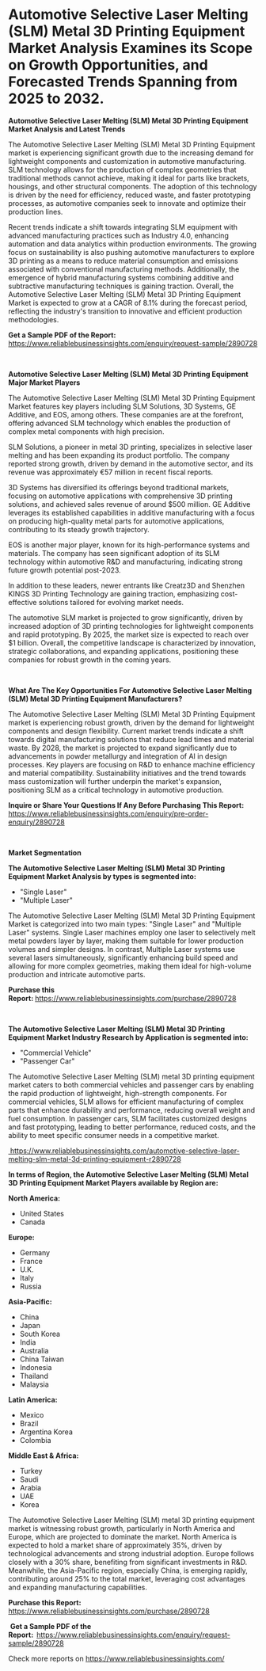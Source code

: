 <p><h1>Automotive Selective Laser Melting (SLM) Metal 3D Printing Equipment Market Analysis Examines its Scope on Growth Opportunities, and Forecasted Trends Spanning from 2025 to 2032.</h1></p><p><strong>Automotive Selective Laser Melting (SLM) Metal 3D Printing Equipment Market Analysis and Latest Trends</strong></p>
<p><p>The Automotive Selective Laser Melting (SLM) Metal 3D Printing Equipment market is experiencing significant growth due to the increasing demand for lightweight components and customization in automotive manufacturing. SLM technology allows for the production of complex geometries that traditional methods cannot achieve, making it ideal for parts like brackets, housings, and other structural components. The adoption of this technology is driven by the need for efficiency, reduced waste, and faster prototyping processes, as automotive companies seek to innovate and optimize their production lines.</p><p>Recent trends indicate a shift towards integrating SLM equipment with advanced manufacturing practices such as Industry 4.0, enhancing automation and data analytics within production environments. The growing focus on sustainability is also pushing automotive manufacturers to explore 3D printing as a means to reduce material consumption and emissions associated with conventional manufacturing methods. Additionally, the emergence of hybrid manufacturing systems combining additive and subtractive manufacturing techniques is gaining traction. Overall, the Automotive Selective Laser Melting (SLM) Metal 3D Printing Equipment Market is expected to grow at a CAGR of 8.1% during the forecast period, reflecting the industry's transition to innovative and efficient production methodologies.</p></p>
<p><strong>Get a Sample PDF of the Report:&nbsp;</strong> <a href="https://www.reliablebusinessinsights.com/enquiry/request-sample/2890728?utm_campaign=1720&utm_medium=2&utm_source=Github&utm_content=ia&utm_term=14032025&utm_id=automotive-selective-laser-melting-slm-metal-3d-printing-equipment">https://www.reliablebusinessinsights.com/enquiry/request-sample/2890728</a></p>
<p>&nbsp;</p>
<p><strong>Automotive Selective Laser Melting (SLM) Metal 3D Printing Equipment Major Market Players</strong></p>
<p><p>The Automotive Selective Laser Melting (SLM) Metal 3D Printing Equipment Market features key players including SLM Solutions, 3D Systems, GE Additive, and EOS, among others. These companies are at the forefront, offering advanced SLM technology which enables the production of complex metal components with high precision.</p><p>SLM Solutions, a pioneer in metal 3D printing, specializes in selective laser melting and has been expanding its product portfolio. The company reported strong growth, driven by demand in the automotive sector, and its revenue was approximately €57 million in recent fiscal reports.</p><p>3D Systems has diversified its offerings beyond traditional markets, focusing on automotive applications with comprehensive 3D printing solutions, and achieved sales revenue of around $500 million. GE Additive leverages its established capabilities in additive manufacturing with a focus on producing high-quality metal parts for automotive applications, contributing to its steady growth trajectory.</p><p>EOS is another major player, known for its high-performance systems and materials. The company has seen significant adoption of its SLM technology within automotive R&D and manufacturing, indicating strong future growth potential post-2023.</p><p>In addition to these leaders, newer entrants like Creatz3D and Shenzhen KINGS 3D Printing Technology are gaining traction, emphasizing cost-effective solutions tailored for evolving market needs. </p><p>The automotive SLM market is projected to grow significantly, driven by increased adoption of 3D printing technologies for lightweight components and rapid prototyping. By 2025, the market size is expected to reach over $1 billion. Overall, the competitive landscape is characterized by innovation, strategic collaborations, and expanding applications, positioning these companies for robust growth in the coming years.</p></p>
<p>&nbsp;</p>
<p><strong>What Are The Key Opportunities For Automotive Selective Laser Melting (SLM) Metal 3D Printing Equipment Manufacturers?</strong></p>
<p><p>The Automotive Selective Laser Melting (SLM) Metal 3D Printing Equipment market is experiencing robust growth, driven by the demand for lightweight components and design flexibility. Current market trends indicate a shift towards digital manufacturing solutions that reduce lead times and material waste. By 2028, the market is projected to expand significantly due to advancements in powder metallurgy and integration of AI in design processes. Key players are focusing on R&D to enhance machine efficiency and material compatibility. Sustainability initiatives and the trend towards mass customization will further underpin the market's expansion, positioning SLM as a critical technology in automotive production.</p></p>
<p><strong>Inquire or Share Your Questions If Any Before Purchasing This Report:</strong> <a href="https://www.reliablebusinessinsights.com/enquiry/pre-order-enquiry/2890728?utm_campaign=1720&utm_medium=2&utm_source=Github&utm_content=ia&utm_term=14032025&utm_id=automotive-selective-laser-melting-slm-metal-3d-printing-equipment">https://www.reliablebusinessinsights.com/enquiry/pre-order-enquiry/2890728</a></p>
<p>&nbsp;</p>
<p><strong>Market Segmentation</strong></p>
<p><strong>The Automotive Selective Laser Melting (SLM) Metal 3D Printing Equipment Market Analysis by types is segmented into:</strong></p>
<p><ul><li>"Single Laser"</li><li>"Multiple Laser"</li></ul></p>
<p><p>The Automotive Selective Laser Melting (SLM) Metal 3D Printing Equipment Market is categorized into two main types: "Single Laser" and "Multiple Laser" systems. Single Laser machines employ one laser to selectively melt metal powders layer by layer, making them suitable for lower production volumes and simpler designs. In contrast, Multiple Laser systems use several lasers simultaneously, significantly enhancing build speed and allowing for more complex geometries, making them ideal for high-volume production and intricate automotive parts.</p></p>
<p><strong>Purchase this Report:&nbsp;</strong><a href="https://www.reliablebusinessinsights.com/purchase/2890728?utm_campaign=1720&utm_medium=2&utm_source=Github&utm_content=ia&utm_term=14032025&utm_id=automotive-selective-laser-melting-slm-metal-3d-printing-equipment">https://www.reliablebusinessinsights.com/purchase/2890728</a></p>
<p>&nbsp;</p>
<p><strong>The Automotive Selective Laser Melting (SLM) Metal 3D Printing Equipment Market Industry Research by Application is segmented into:</strong></p>
<p><ul><li>"Commercial Vehicle"</li><li>"Passenger Car"</li></ul></p>
<p><p>The Automotive Selective Laser Melting (SLM) metal 3D printing equipment market caters to both commercial vehicles and passenger cars by enabling the rapid production of lightweight, high-strength components. For commercial vehicles, SLM allows for efficient manufacturing of complex parts that enhance durability and performance, reducing overall weight and fuel consumption. In passenger cars, SLM facilitates customized designs and fast prototyping, leading to better performance, reduced costs, and the ability to meet specific consumer needs in a competitive market.</p></p>
<p><a href="https://www.reliablebusinessinsights.com/automotive-selective-laser-melting-slm-metal-3d-printing-equipment-r2890728?utm_campaign=1720&utm_medium=2&utm_source=Github&utm_content=ia&utm_term=14032025&utm_id=automotive-selective-laser-melting-slm-metal-3d-printing-equipment">&nbsp;https://www.reliablebusinessinsights.com/automotive-selective-laser-melting-slm-metal-3d-printing-equipment-r2890728</a></p>
<p><strong>In terms of Region, the Automotive Selective Laser Melting (SLM) Metal 3D Printing Equipment Market Players available by Region are:</strong></p>
<p>
    <p> <strong> North America: </strong>
        <ul>
            <li>United States</li>
            <li>Canada</li>
        </ul>
        </p> 
    <p> <strong> Europe: </strong>
        <ul>
            <li>Germany</li>
            <li>France</li>
            <li>U.K.</li>
            <li>Italy</li>
            <li>Russia</li>
        </ul>
        </p> 
    <p> <strong> Asia-Pacific: </strong>
        <ul>
            <li>China</li>
            <li>Japan</li>
            <li>South Korea</li>
            <li>India</li>
            <li>Australia</li>
            <li>China Taiwan</li>
            <li>Indonesia</li>
            <li>Thailand</li>
            <li>Malaysia</li>
        </ul>
        </p> 
    <p> <strong> Latin America: </strong>
        <ul>
            <li>Mexico</li>
            <li>Brazil</li>
            <li>Argentina Korea</li>
            <li>Colombia</li>
        </ul>
        </p> 
    <p> <strong> Middle East & Africa: </strong>
        <ul>
            <li>Turkey</li>
            <li>Saudi</li>
            <li>Arabia</li>
            <li>UAE</li>
            <li>Korea</li>
        </ul>
    </p>
    </p>
<p><p>The Automotive Selective Laser Melting (SLM) metal 3D printing equipment market is witnessing robust growth, particularly in North America and Europe, which are projected to dominate the market. North America is expected to hold a market share of approximately 35%, driven by technological advancements and strong industrial adoption. Europe follows closely with a 30% share, benefiting from significant investments in R&D. Meanwhile, the Asia-Pacific region, especially China, is emerging rapidly, contributing around 25% to the total market, leveraging cost advantages and expanding manufacturing capabilities.</p></p>
<p><strong>Purchase this Report: </strong><a href="https://www.reliablebusinessinsights.com/purchase/2890728?utm_campaign=1720&utm_medium=2&utm_source=Github&utm_content=ia&utm_term=14032025&utm_id=automotive-selective-laser-melting-slm-metal-3d-printing-equipment">https://www.reliablebusinessinsights.com/purchase/2890728</a></p>
<p>&nbsp;<strong>Get a Sample PDF of the Report:&nbsp;&nbsp;</strong><a href="https://www.reliablebusinessinsights.com/enquiry/request-sample/2890728?utm_campaign=1720&utm_medium=2&utm_source=Github&utm_content=ia&utm_term=14032025&utm_id=automotive-selective-laser-melting-slm-metal-3d-printing-equipment">https://www.reliablebusinessinsights.com/enquiry/request-sample/2890728</a></p>
<p><strong></strong></p>
<p>Check more reports on <a href="https://www.reliablebusinessinsights.com/?utm_campaign=1720&utm_medium=2&utm_source=Github&utm_content=ia&utm_term=14032025&utm_id=automotive-selective-laser-melting-slm-metal-3d-printing-equipment">https://www.reliablebusinessinsights.com/</a></p>
